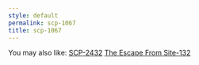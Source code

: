 ```yaml
---
style: default
permalink: scp-1067
title: scp-1067
---
```

You may also like:
[SCP-2432](http://scp-wiki.net/scp-2432)
[The Escape From Site-132](http://scp-wiki.net/the-escape-from-site-132)
